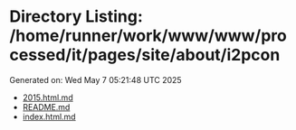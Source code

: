 # Directory Listing: /home/runner/work/www/www/processed/it/pages/site/about/i2pcon
Generated on: Wed May  7 05:21:48 UTC 2025

- [2015.html.md](2015.html.md)
- [README.md](README.md)
- [index.html.md](index.html.md)
